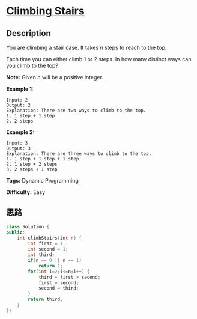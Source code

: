 # [Climbing Stairs][title]

## Description

You are climbing a stair case. It takes _n_ steps to reach to the top.

Each time you can either climb 1 or 2 steps. In how many distinct ways can you
climb to the top?

**Note:** Given _n_ will be a positive integer.

**Example 1:**
            Input: 2    Output: 2    Explanation: There are two ways to climb to the top.    1. 1 step + 1 step    2. 2 steps    

**Example 2:**
            Input: 3    Output: 3    Explanation: There are three ways to climb to the top.    1. 1 step + 1 step + 1 step    2. 1 step + 2 steps    3. 2 steps + 1 step    


**Tags:** Dynamic Programming

**Difficulty:** Easy

## 思路

``` cpp
class Solution {
public:
    int climbStairs(int n) {
        int first = 1;
        int second = 1;
        int third;
        if(n == 0 || n == 1)
            return 1;
        for(int i=2;i<=n;i++) {
            third = first + second;
            first = second;
            second = third;
        }
        return third;
    }
};
```

[title]: https://leetcode.com/problems/climbing-stairs
